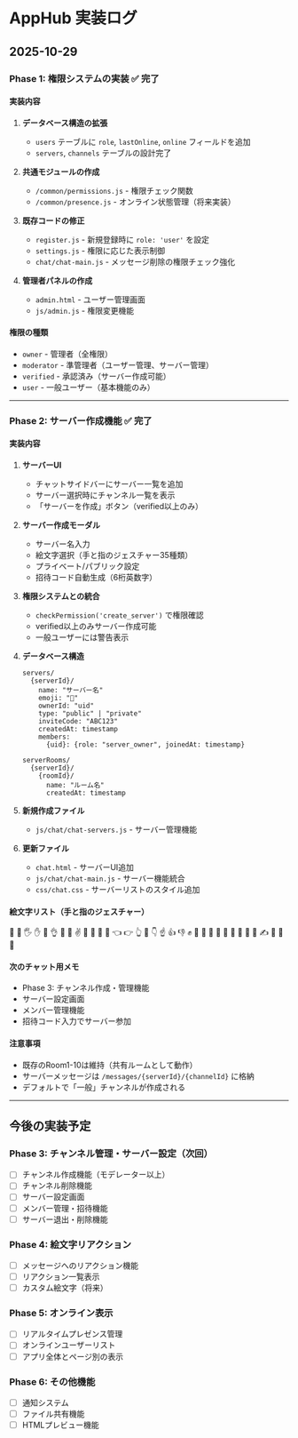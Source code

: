 # AppHub 実装ログ

## 2025-10-29

### Phase 1: 権限システムの実装 ✅ 完了

#### 実装内容
1. **データベース構造の拡張**
   - `users` テーブルに `role`, `lastOnline`, `online` フィールドを追加
   - `servers`, `channels` テーブルの設計完了

2. **共通モジュールの作成**
   - `/common/permissions.js` - 権限チェック関数
   - `/common/presence.js` - オンライン状態管理（将来実装）

3. **既存コードの修正**
   - `register.js` - 新規登録時に `role: 'user'` を設定
   - `settings.js` - 権限に応じた表示制御
   - `chat/chat-main.js` - メッセージ削除の権限チェック強化

4. **管理者パネルの作成**
   - `admin.html` - ユーザー管理画面
   - `js/admin.js` - 権限変更機能

#### 権限の種類
- `owner` - 管理者（全権限）
- `moderator` - 準管理者（ユーザー管理、サーバー管理）
- `verified` - 承認済み（サーバー作成可能）
- `user` - 一般ユーザー（基本機能のみ）

---

### Phase 2: サーバー作成機能 ✅ 完了

#### 実装内容
1. **サーバーUI**
   - チャットサイドバーにサーバー一覧を追加
   - サーバー選択時にチャンネル一覧を表示
   - 「サーバーを作成」ボタン（verified以上のみ）

2. **サーバー作成モーダル**
   - サーバー名入力
   - 絵文字選択（手と指のジェスチャー35種類）
   - プライベート/パブリック設定
   - 招待コード自動生成（6桁英数字）

3. **権限システムとの統合**
   - `checkPermission('create_server')` で権限確認
   - verified以上のみサーバー作成可能
   - 一般ユーザーには警告表示

4. **データベース構造**
   ```
   servers/
     {serverId}/
       name: "サーバー名"
       emoji: "👋"
       ownerId: "uid"
       type: "public" | "private"
       inviteCode: "ABC123"
       createdAt: timestamp
       members:
         {uid}: {role: "server_owner", joinedAt: timestamp}
   
   serverRooms/
     {serverId}/
       {roomId}/
         name: "ルーム名"
         createdAt: timestamp
   ```

5. **新規作成ファイル**
   - `js/chat/chat-servers.js` - サーバー管理機能

6. **更新ファイル**
   - `chat.html` - サーバーUI追加
   - `js/chat/chat-main.js` - サーバー機能統合
   - `css/chat.css` - サーバーリストのスタイル追加

#### 絵文字リスト（手と指のジェスチャー）
👋 🤚 🖐️ ✋ 🖖 👌 🤌 🤏 ✌️ 🤞
🤟 🤘 🤙 👈 👉 👆 🖕 👇 ☝️ 👍
👎 ✊ 👊 🤛 🤜 👏 🙌 👐 🤲 🤝
🙏 ✍️ 💅 🤳 💪

#### 次のチャット用メモ
- Phase 3: チャンネル作成・管理機能
- サーバー設定画面
- メンバー管理機能
- 招待コード入力でサーバー参加

#### 注意事項
- 既存のRoom1-10は維持（共有ルームとして動作）
- サーバーメッセージは `/messages/{serverId}/{channelId}` に格納
- デフォルトで「一般」チャンネルが作成される

---

## 今後の実装予定

### Phase 3: チャンネル管理・サーバー設定（次回）
- [ ] チャンネル作成機能（モデレーター以上）
- [ ] チャンネル削除機能
- [ ] サーバー設定画面
- [ ] メンバー管理・招待機能
- [ ] サーバー退出・削除機能

### Phase 4: 絵文字リアクション
- [ ] メッセージへのリアクション機能
- [ ] リアクション一覧表示
- [ ] カスタム絵文字（将来）

### Phase 5: オンライン表示
- [ ] リアルタイムプレゼンス管理
- [ ] オンラインユーザーリスト
- [ ] アプリ全体とページ別の表示

### Phase 6: その他機能
- [ ] 通知システム
- [ ] ファイル共有機能
- [ ] HTMLプレビュー機能